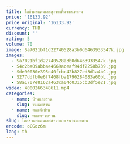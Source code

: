 ```yaml
---
title: โถส้วมสแตนเลสสูงจากพื้นจรดเพดาน
price: '16133.92'
price_original: '16133.92'
currency: THB
discount: ''
rating: 5
volume: 70
image: Sa7021bf1d22740528a3b0d6463933547k.jpg
images:
  - Sa7021bf1d22740528a3b0d6463933547k.jpg
  - S4c2ba09abbae4669aceaf94df2258b739.jpg
  - Sde90030e395e40fcbc42b827ed3d1a4bC.jpg
  - S277ddfb0e6f7468fba1796284083a60bL.jpg
  - S8a1707e8162a463ca04c0315cb3df5e2I.jpg
video: 4000266348611.mp4
categories:
  - name: บ้านและสวน
    slug: านและสวน
  - name: ตกแต่งบ้าน
    slug: ตกแต-งบ-าน
slug: โถส-วมสแตนเลสส-งจากพ-นจรดเพดาน
encode: oCGoz6m
lang: th
---
```

  